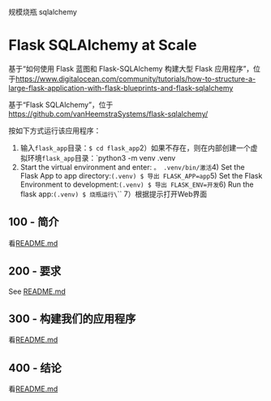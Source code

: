 规模烧瓶 sqlalchemy

# Flask SQLAlchemy at Scale

基于“如何使用 Flask 蓝图和 Flask-SQLAlchemy 构建大型 Flask 应用程序”，位于<https://www.digitalocean.com/community/tutorials/how-to-structure-a-large-flask-application-with-flask-blueprints-and-flask-sqlalchemy>

基于“Flask SQLAlchemy”，位于<https://github.com/vanHeemstraSystems/flask-sqlalchemy/>

按如下方式运行该应用程序：

1) 输入`flask_app`目录：`$ cd flask_app`2）如果不存在，则在内部创建一个虚拟环境`flask_app`目录：`python3 -m venv .venv
3) Start the virtual environment and enter: `。 .venv/bin/激活`4) Set the Flask App to app directory:`(.venv) $ 导出 FLASK_APP=app`5) Set the Flask Environment to development:`(.venv) $ 导出 FLASK_ENV=开发`6) Run the flask app:`(.venv) $ 烧瓶运行\`\`\`
7）根据提示打开Web界面

## 100 - 简介

看[README.md](./100/README.md)

## 200 - 要求

See [README.md](./200/README.md)

## 300 - 构建我们的应用程序

看[README.md](./300/README.md)

## 400 - 结论

看[README.md](./400/README.md)
